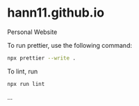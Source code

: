 # hann11.github.io

Personal Website

To run prettier, use the following command:

```bash
npx prettier --write .
```

To lint, run

```bash
npx run lint
```

...
